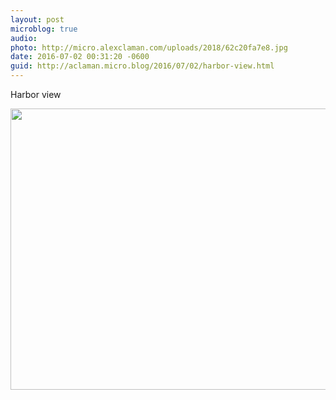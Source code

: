 ```yaml
---
layout: post
microblog: true
audio: 
photo: http://micro.alexclaman.com/uploads/2018/62c20fa7e8.jpg
date: 2016-07-02 00:31:20 -0600
guid: http://aclaman.micro.blog/2016/07/02/harbor-view.html
---
```

Harbor view

<img src="http://micro.alexclaman.com/uploads/2018/62c20fa7e8.jpg" width="600" height="450" />
